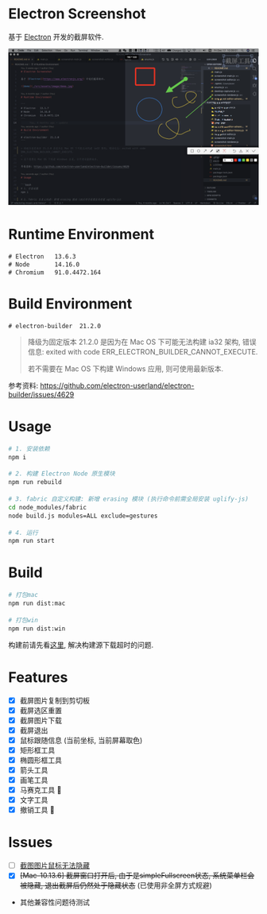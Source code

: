 # Electron Screenshot

基于 [Electron](https://www.electronjs.org/) 开发的截屏软件.

![demo](./src/assets/image/demo.png)

# Runtime Environment

```
# Electron   13.6.3
# Node       14.16.0
# Chromium   91.0.4472.164
```

# Build Environment
```
# electron-builder  21.2.0
```

> 降级为固定版本 21.2.0 是因为在 Mac OS 下可能无法构建 ia32 架构, 错误信息: exited with code ERR_ELECTRON_BUILDER_CANNOT_EXECUTE.
> 
> 若不需要在 Mac OS 下构建 Windows 应用, 则可使用最新版本.

参考资料: https://github.com/electron-userland/electron-builder/issues/4629

# Usage

```bash
# 1. 安装依赖
npm i

# 2. 构建 Electron Node 原生模块
npm run rebuild

# 3. fabric 自定义构建: 新增 erasing 模块 (执行命令前需全局安装 uglify-js)
cd node_modules/fabric
node build.js modules=ALL exclude=gestures

# 4. 运行
npm run start
```

# Build

```bash
# 打包mac
npm run dist:mac

# 打包win
npm run dist:win
```

构建前请先看[这里](https://zhuanlan.zhihu.com/p/110448415), 解决构建源下载超时的问题.

# Features

- [x] 截屏图片复制到剪切板
- [x] 截屏选区重置
- [x] 截屏图片下载
- [x] 截屏退出
- [x] 鼠标跟随信息 (当前坐标, 当前屏幕取色) 
- [x] 矩形框工具
- [x] 椭圆形框工具
- [x] 箭头工具
- [x] 画笔工具
- [x] 马赛克工具 🤩
- [x] 文字工具
- [x] 撤销工具 🤩

# Issues

- [ ] [截图图片鼠标无法隐藏](https://github.com/electron/electron/issues/7584)
- [x] ~~[Mac-10.13.6] 截屏窗口打开后, 由于是simpleFullscreen状态, 系统菜单栏会被隐藏, 退出截屏后仍然处于隐藏状态~~ (已使用非全屏方式规避)
- 其他兼容性问题待测试